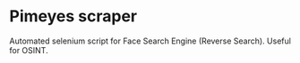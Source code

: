 # Pimeyes scraper
 Automated selenium script for Face Search Engine (Reverse Search). Useful for OSINT.
